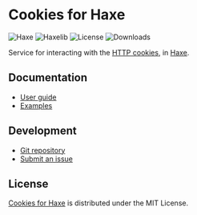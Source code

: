 # Cookies for Haxe
![Haxe](https://badgen.net/badge/haxe/%3E%3D4.3.0/green) ![Haxelib](https://badgen.net/haxelib/v/cookies) ![License](https://badgen.net/haxelib/license/cookies) ![Downloads](https://badgen.net/haxelib/d/cookies)

Service for interacting with the [HTTP cookies](https://developer.mozilla.org/docs/Web/HTTP/Cookies),
in [Haxe](https://haxe.org).

## Documentation
- [User guide](https://github.com/cedx/cookies.hx/wiki)
- [Examples](https://github.com/cedx/cookies.hx/tree/main/example)

## Development
- [Git repository](https://github.com/cedx/cookies.hx)
- [Submit an issue](https://github.com/cedx/cookies.hx/issues)

## License
[Cookies for Haxe](https://github.com/cedx/cookies.hx) is distributed under the MIT License.
